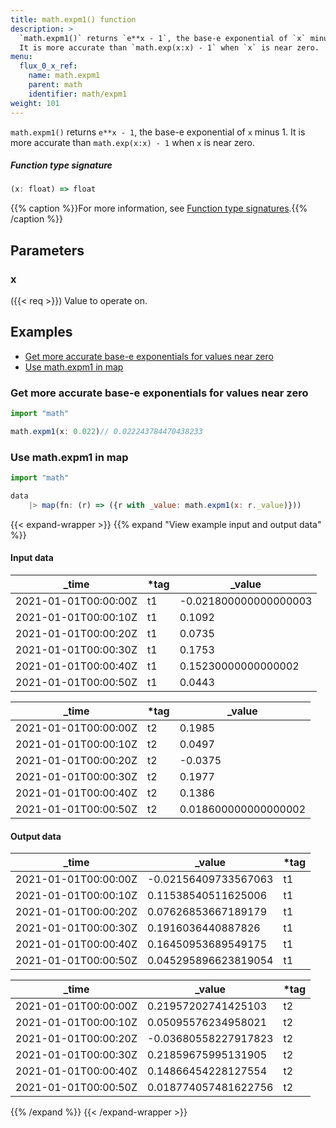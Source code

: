 ```yaml
---
title: math.expm1() function
description: >
  `math.expm1()` returns `e**x - 1`, the base-e exponential of `x` minus 1.
  It is more accurate than `math.exp(x:x) - 1` when `x` is near zero.
menu:
  flux_0_x_ref:
    name: math.expm1
    parent: math
    identifier: math/expm1
weight: 101
---
```


<!------------------------------------------------------------------------------

IMPORTANT: This page was generated from comments in the Flux source code. Any
edits made directly to this page will be overwritten the next time the
documentation is generated. 

To make updates to this documentation, update the function comments above the
function definition in the Flux source code:

https://github.com/influxdata/flux/blob/master/stdlib/math/math.flux#L827-L827

Contributing to Flux: https://github.com/influxdata/flux#contributing
Fluxdoc syntax: https://github.com/influxdata/flux/blob/master/docs/fluxdoc.md

------------------------------------------------------------------------------->

`math.expm1()` returns `e**x - 1`, the base-e exponential of `x` minus 1.
It is more accurate than `math.exp(x:x) - 1` when `x` is near zero.



##### Function type signature

```js
(x: float) => float
```

{{% caption %}}For more information, see [Function type signatures](/flux/v0.x/function-type-signatures/).{{% /caption %}}

## Parameters

### x
({{< req >}})
Value to operate on.




## Examples

- [Get more accurate base-e exponentials for values near zero](#get-more-accurate-base-e-exponentials-for-values-near-zero)
- [Use math.expm1 in map](#use-mathexpm1-in-map)

### Get more accurate base-e exponentials for values near zero

```js
import "math"

math.expm1(x: 0.022)// 0.022243784470438233


```


### Use math.expm1 in map

```js
import "math"

data
    |> map(fn: (r) => ({r with _value: math.expm1(x: r._value)}))

```

{{< expand-wrapper >}}
{{% expand "View example input and output data" %}}

#### Input data

| _time                | *tag | _value                |
| -------------------- | ---- | --------------------- |
| 2021-01-01T00:00:00Z | t1   | -0.021800000000000003 |
| 2021-01-01T00:00:10Z | t1   | 0.1092                |
| 2021-01-01T00:00:20Z | t1   | 0.0735                |
| 2021-01-01T00:00:30Z | t1   | 0.1753                |
| 2021-01-01T00:00:40Z | t1   | 0.15230000000000002   |
| 2021-01-01T00:00:50Z | t1   | 0.0443                |

| _time                | *tag | _value               |
| -------------------- | ---- | -------------------- |
| 2021-01-01T00:00:00Z | t2   | 0.1985               |
| 2021-01-01T00:00:10Z | t2   | 0.0497               |
| 2021-01-01T00:00:20Z | t2   | -0.0375              |
| 2021-01-01T00:00:30Z | t2   | 0.1977               |
| 2021-01-01T00:00:40Z | t2   | 0.1386               |
| 2021-01-01T00:00:50Z | t2   | 0.018600000000000002 |


#### Output data

| _time                | _value               | *tag |
| -------------------- | -------------------- | ---- |
| 2021-01-01T00:00:00Z | -0.02156409733567063 | t1   |
| 2021-01-01T00:00:10Z | 0.11538540511625006  | t1   |
| 2021-01-01T00:00:20Z | 0.07626853667189179  | t1   |
| 2021-01-01T00:00:30Z | 0.1916036440887826   | t1   |
| 2021-01-01T00:00:40Z | 0.16450953689549175  | t1   |
| 2021-01-01T00:00:50Z | 0.045295896623819054 | t1   |

| _time                | _value               | *tag |
| -------------------- | -------------------- | ---- |
| 2021-01-01T00:00:00Z | 0.21957202741425103  | t2   |
| 2021-01-01T00:00:10Z | 0.05095576234958021  | t2   |
| 2021-01-01T00:00:20Z | -0.03680558227917823 | t2   |
| 2021-01-01T00:00:30Z | 0.21859675995131905  | t2   |
| 2021-01-01T00:00:40Z | 0.14866454228127554  | t2   |
| 2021-01-01T00:00:50Z | 0.018774057481622756 | t2   |

{{% /expand %}}
{{< /expand-wrapper >}}
